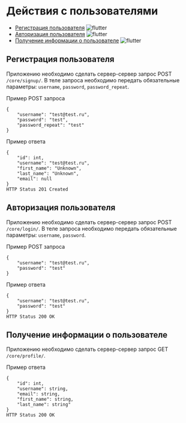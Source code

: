 # Действия с пользователями

* [Регистрация пользователя](#регистрация-пользователя) ![flutter](https://img.shields.io/badge/anonymous-brightgreen)
* [Авторизация пользователя](#авторизация-пользователя) ![flutter](https://img.shields.io/badge/anonymous-brightgreen)
* [Получение информации о пользователе](#получение-информации-о-пользователе) ![flutter](https://img.shields.io/badge/user-brightgreen)



## Регистрация пользователя
Приложению необходимо сделать сервер-сервер запрос POST `/core/signup/`.
В теле запроса необходимо передать обязательные параметры: `username`, `password`, `password_repeat`.

Пример POST запроса
```
{
    "username": "test@test.ru",
    "password": "test",
    "password_repeat": "test"
}
```
Пример ответа
```
{
    "id": int,
    "username": "test@test.ru",
    "first_name": "Unknown",
    "last_name": "Unknown",
    "email": null
}
HTTP Status 201 Created
```

## Авторизация пользователя

Приложению необходимо сделать сервер-сервер запрос POST `/core/login/`.
В теле запроса необходимо передать обязательные параметры: `username`, `password`.

Пример POST запроса
```
{
    "username": "test@test.ru",
    "password": "test"
}
```
Пример ответа
```
{
    "username": "test@test.ru",
    "password": "test"
}
HTTP Status 200 OK
```


## Получение информации о пользователе
Приложению необходимо сделать сервер-сервер запрос GET `/core/profile/`.

Пример ответа
```
{
    "id": int,
    "username": string,
    "email": string,
    "first_name": string,
    "last_name": string"
}
HTTP Status 200 OK
```


